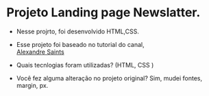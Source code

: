 # Projeto Landing page Newslatter.


* Nesse projrto, foi desenvolvido HTML,CSS.

* Esse projeto foi baseado no tutorial do canal,  
[Alexandre Saints](https://www.youtube.com/watch?v=edDCEK5QWE8frontbox-statter-files) 
  
 * Quais tecnlogias foram utilizadas? (HTML, CSS )
  
* Você fez alguma alteração no projeto original? Sim, mudei fontes, margin, px.